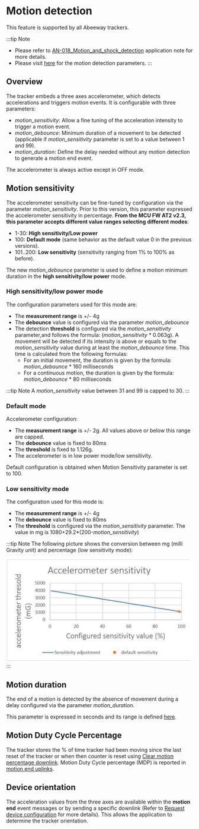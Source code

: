 # Motion detection

 This feature is supported by all Abeeway trackers.

:::tip Note
- Please refer to [AN-018_Motion_and_shock_detection](/D-Reference/DocLibrary_R/AbeewayTrackers_R.md#application-notes) application note for more details.
- Please visit [here](../../Parameters-default-configuration/firmware-parameters.md#accelerometer-parameters) for the motion detection parameters.
:::


## Overview

The tracker embeds a three axes accelerometer, which detects accelerations and triggers motion events. It is configurable with three parameters:

-   *motion_sensitivity*: Allow a fine tuning of the acceleration intensity to trigger a motion event.
-   *motion_debounce*: Minimum duration of a movement to be detected (applicable if *motion_sensitivity* parameter is set to a value between 1 and 99).
-   *motion_duration*: Define the delay needed without any motion detection to generate a motion end event.

 The accelerometer is always active except in OFF mode.


## Motion sensitivity

The accelerometer sensitivity can be fine-tuned by configuration via the parameter *motion_sensitivity*. Prior to this version, this parameter expressed the accelerometer sensitivity in percentage. **From the MCU FW AT2 v2.3, this parameter accepts different value ranges selecting different modes**:

-   1-30: **High sensitivity/Low power**
-   100: **Default mode** (same behavior as the default value 0 in the previous versions).
-   101..200: **Low sensitivity** (sensitivity ranging from 1% to 100% as before).

The new *motion_debounce* parameter is used to define a motion minimum duration in the **high sensitivity/low power** mode.

### High sensitivity/low power mode

The configuration parameters used for this mode are:
* The **measurement range** is +/- 4g
* The **debounce** value is configured via the parameter *motion_debounce*
* The detection **threshold** is configured via the *motion_sensitivity* parameter,and follows the formula: (*motion_sensitivity* \* 0.063g). A movement will be detected if its intensity is above or equals to the *motion_sensitivity* value during at least the *motion_debounce* time. This time is calculated from the following formulas:
  *   For an initial movement, the duration is given by the formula: *motion_debounce* \* 160 milliseconds
  *   For a continuous motion, the duration is given by the formula: *motion_debounce* \* 80 milliseconds

:::tip Note
A *motion_sensitivity* value between 31 and 99 is capped to 30.
:::

### Default mode

Accelerometer configuration:

-   The **measurement range** is +/- 2g. All values above or below this range are capped.
-   The **debounce** value is fixed to 80ms
-   The **threshold** is fixed to 1.126g.
-   The accelerometer is in low power mode/low sensitivity.

Default configuration is obtained when Motion Sensitivity parameter is set to 100.

### Low sensitivity mode

 The configuration used for this mode is:

-   The **measurement range** is +/- 4g
-   The **debounce** value is fixed to 80ms
-   The **threshold** is configured via the *motion_sensitivity* parameter. The value in mg is 1080+29.2*(200-*motion_sensitivity*)

:::tip Note
The following picture shows the conversion between mg (milli Gravity unit) and percentage (low sensitivity mode):

 ![](./images/image21.png)
 :::

## Motion duration

 The end of a motion is detected by the absence of movement during a
 delay configured via the parameter *motion_duration*.

 This parameter is expressed in seconds and its range is defined [here](../../Parameters-default-configuration/firmware-parameters.md#accelerometer-parameters).

 ## Motion Duty Cycle Percentage
 
 The tracker stores the % of time tracker had been moving since the last reset of the tracker or when then counter is reset using [Clear motion percentage downlink](../../downlink-messages/clear-motion-percentage/). Motion Duty Cycle percentage (MDP) is reported in [motion end uplinks](../../uplink-messages/event/#event-message).

## Device orientation

The acceleration values from the three axes are available within the **motion end** event messages or by sending a specific downlink (Refer to [Request device configuration](../../downlink-messages/request-device-configuration/readme.md) for more details). This allows the application to determine the tracker orientation.
